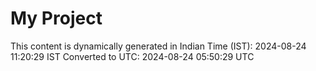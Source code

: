 # My Project

This content is dynamically generated in Indian Time (IST): 2024-08-24 11:20:29 IST
Converted to UTC: 2024-08-24 05:50:29 UTC
